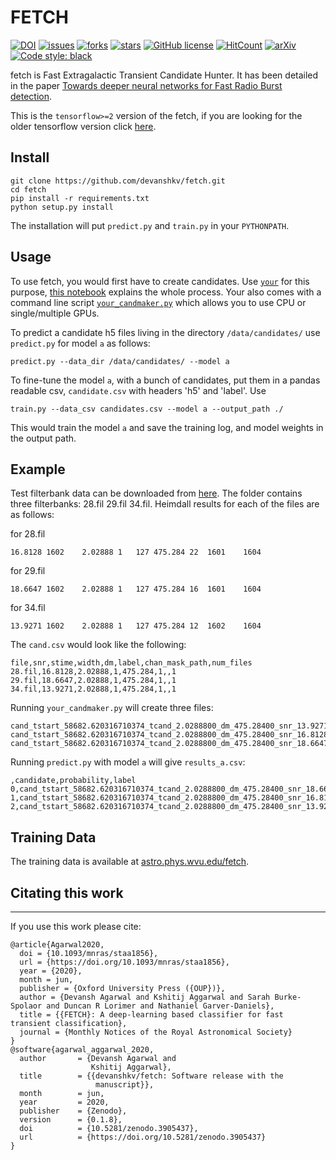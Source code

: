 # FETCH


[![DOI](https://zenodo.org/badge/165734093.svg?style=flat-square)](https://zenodo.org/badge/latestdoi/165734093)
[![issues](https://img.shields.io/github/issues/devanshkv/fetch)](https://github.com/devanshkv/fetch/issues)
[![forks](https://img.shields.io/github/forks/devanshkv/fetch)](https://github.com/devanshkv/fetch/network/members)
[![stars](https://img.shields.io/github/stars/devanshkv/fetch)](https://github.com/devanshkv/fetch/stargazers)
[![GitHub license](https://img.shields.io/github/license/devanshkv/fetch)](https://github.com/devanshkv/fetch/blob/master/LICENSE)
[![HitCount](http://hits.dwyl.com/devanshkv/fetch.svg)](http://hits.dwyl.com/devanshkv/fetch)
[![arXiv](https://img.shields.io/badge/arXiv-1902.06343-brightgreen.svg)](https://arxiv.org/abs/1902.06343)
[![Code style: black](https://img.shields.io/badge/code%20style-black-000000.svg)](https://github.com/psf/black)


fetch is Fast Extragalactic Transient Candidate Hunter. It has been detailed in the paper [Towards deeper neural networks for Fast Radio Burst detection](https://arxiv.org/abs/1902.06343).

This is the `tensorflow>=2` version of the fetch, if you are looking for the older tensorflow version click [here](https://github.com/devanshkv/fetch/archive/0.1.8.tar.gz).

Install 
---
    git clone https://github.com/devanshkv/fetch.git
    cd fetch
    pip install -r requirements.txt
    python setup.py install

The installation will put `predict.py` and `train.py` in your `PYTHONPATH`.

Usage
---
To use fetch, you would first have to create candidates. Use [`your`](https://thepetabyteproject.github.io/your/) for this purpose, [this notebook](https://thepetabyteproject.github.io/your/ipynb/Candidate/) explains the whole process. Your also comes with a command line script [`your_candmaker.py`](https://thepetabyteproject.github.io/your/bin/your_candmaker/) which allows you to use CPU or single/multiple GPUs. 

To predict a candidate h5 files living in the directory `/data/candidates/` use `predict.py` for model `a` as follows:

    predict.py --data_dir /data/candidates/ --model a
        
To fine-tune the model `a`, with a bunch of candidates, put them in a pandas readable csv, `candidate.csv` with headers 'h5' and 'label'. Use

    train.py --data_csv candidates.csv --model a --output_path ./
        
This would train the model `a` and save the training log, and model weights in the output path.

Example
---

Test filterbank data can be downloaded from [here](http://astro.phys.wvu.edu/files/askap_frb_180417.tgz). The folder contains three filterbanks: 28.fil  29.fil  34.fil.
Heimdall results for each of the files are as follows:

for 28.fil

    16.8128	1602	2.02888	1	127	475.284	22	1601	1604
for 29.fil

    18.6647	1602	2.02888	1	127	475.284	16	1601	1604
for 34.fil

    13.9271	1602	2.02888	1	127	475.284	12	1602	1604 

The `cand.csv` would look like the following:

    file,snr,stime,width,dm,label,chan_mask_path,num_files
    28.fil,16.8128,2.02888,1,475.284,1,,1
    29.fil,18.6647,2.02888,1,475.284,1,,1
    34.fil,13.9271,2.02888,1,475.284,1,,1

Running `your_candmaker.py` will create three files:

    cand_tstart_58682.620316710374_tcand_2.0288800_dm_475.28400_snr_13.92710.h5
    cand_tstart_58682.620316710374_tcand_2.0288800_dm_475.28400_snr_16.81280.h5
    cand_tstart_58682.620316710374_tcand_2.0288800_dm_475.28400_snr_18.66470.h5

Running `predict.py` with model `a` will give `results_a.csv`:

    ,candidate,probability,label
    0,cand_tstart_58682.620316710374_tcand_2.0288800_dm_475.28400_snr_18.66470.h5,1.0,1.0
    1,cand_tstart_58682.620316710374_tcand_2.0288800_dm_475.28400_snr_16.81280.h5,1.0,1.0
    2,cand_tstart_58682.620316710374_tcand_2.0288800_dm_475.28400_snr_13.92710.h5,1.0,1.0
    
Training Data
---

The training data is available at [astro.phys.wvu.edu/fetch](http://astro.phys.wvu.edu/fetch/).

## Citating this work
___

If you use this work please cite:

    @article{Agarwal2020,
      doi = {10.1093/mnras/staa1856},
      url = {https://doi.org/10.1093/mnras/staa1856},
      year = {2020},
      month = jun,
      publisher = {Oxford University Press ({OUP})},
      author = {Devansh Agarwal and Kshitij Aggarwal and Sarah Burke-Spolaor and Duncan R Lorimer and Nathaniel Garver-Daniels},
      title = {{FETCH}: A deep-learning based classifier for fast transient classification},
      journal = {Monthly Notices of the Royal Astronomical Society}
    }
    @software{agarwal_aggarwal_2020,
      author       = {Devansh Agarwal and
                      Kshitij Aggarwal},
      title        = {{devanshkv/fetch: Software release with the 
                       manuscript}},
      month        = jun,
      year         = 2020,
      publisher    = {Zenodo},
      version      = {0.1.8},
      doi          = {10.5281/zenodo.3905437},
      url          = {https://doi.org/10.5281/zenodo.3905437}
    }
